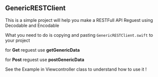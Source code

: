 ## GenericRESTClient

This is a simple project will help you make a RESTFull API Reguest using Decodable and Encodable 

What you need to do is copying and pasting `GenericRESTClient.swift` to your project

for **Get** reguest use **getGenericData** 

for **Post** reguest use **postGenericData**

See the Example in Viewcontroller class to understand how to use it !
